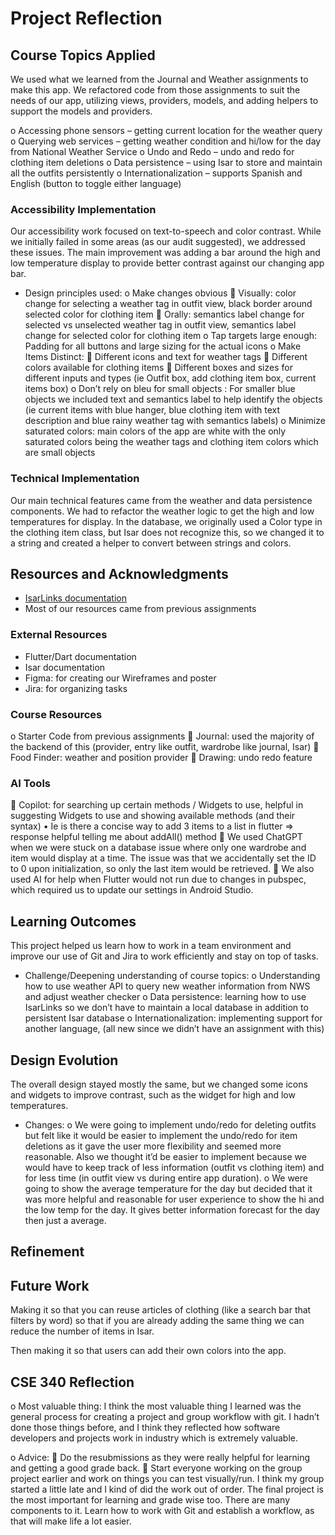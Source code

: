 # Project Reflection

## Course Topics Applied
We used what we learned from the Journal and Weather assignments to make this app. We refactored code from those assignments to suit the needs of our app, utilizing views, providers, models, and adding helpers to support the models and providers.

o	Accessing phone sensors – getting current location for the weather query 
o	Querying web services – getting weather condition and hi/low for the day from National Weather Service
o	Undo and Redo – undo and redo for clothing item deletions 
o	Data persistence – using Isar to store and maintain all the outfits persistently 
o	Internationalization – supports Spanish and English (button to toggle either language) 


### Accessibility Implementation
Our accessibility work focused on text-to-speech and color contrast. While we initially failed in some areas (as our audit suggested), we addressed these issues. The main improvement was adding a bar around the high and low temperature display to provide better contrast against our changing app bar.

-	Design principles used: 
o	Make changes obvious 
	Visually: color change for selecting a weather tag in outfit view, black border around selected color for clothing item
	Orally: semantics label change for selected vs unselected weather tag in outfit view, semantics label change for selected color for clothing item 
o	Tap targets large enough: Padding for all buttons and large sizing for the actual icons 
o	Make Items Distinct: 
	Different icons and text for weather tags 
	Different colors available for clothing items
	Different boxes and sizes for different inputs and types (ie Outfit box, add clothing item box, current items box) 
o	Don’t rely on bleu for small objects : For smaller blue objects we included text and semantics label to help identify the objects (ie current items with blue hanger, blue clothing item with text description and blue rainy weather tag with semantics labels)
o	Minimize saturated colors: main colors of the app are white with the only saturated colors being the weather tags and clothing item colors which are small objects 


### Technical Implementation
Our main technical features came from the weather and data persistence components. We had to refactor the weather logic to get the high and low temperatures for display. In the database, we originally used a Color type in the clothing item class, but Isar does not recognize this, so we changed it to a string and created a helper to convert between strings and colors.


## Resources and Acknowledgments
- [IsarLinks documentation](https://pub.dev/documentation/isar/latest/isar/IsarLinks-class.html)
- Most of our resources came from previous assignments

### External Resources
- Flutter/Dart documentation
- Isar documentation
- Figma: for creating our Wireframes and poster
- Jira: for organizing tasks 


### Course Resources

o	Starter Code from previous assignments 
	Journal: used the majority of the backend of this (provider, entry like outfit, wardrobe like journal, Isar) 
	Food Finder: weather and position provider 
	Drawing: undo redo feature 


### AI Tools
	Copilot: for searching up certain methods / Widgets to use, helpful in suggesting Widgets to use and showing available methods (and their syntax) 
•	Ie is there a concise way to add 3 items to a list in flutter => response helpful telling me about addAll() method 
	We used ChatGPT when we were stuck on a database issue where only one wardrobe and item would display at a time. The issue was that we accidentally set the ID to 0 upon initialization, so only the last item would be retrieved. 
	We also used AI for help when Flutter would not run due to changes in pubspec, which required us to update our settings in Android Studio.


## Learning Outcomes
This project helped us learn how to work in a team environment and improve our use of Git and Jira to work efficiently and stay on top of tasks.

-	Challenge/Deepening understanding of course topics: 
o	Understanding how to use weather API to query new weather information from NWS and adjust weather checker 
o	Data persistence: learning how to use IsarLinks so we don’t have to maintain a local database in addition to persistent Isar database 
o	Internationalization: implementing support for another language, (all new since we didn’t have an assignment with this) 


## Design Evolution
The overall design stayed mostly the same, but we changed some icons and widgets to improve contrast, such as the widget for high and low temperatures.

-	Changes: 
o	We were going to implement undo/redo for deleting outfits but felt like it would be easier to implement the undo/redo for item deletions as it gave the user more flexibility and seemed more reasonable. Also we thought it’d be easier to implement because we would have to keep track of less information (outfit vs clothing item) and for less time (in outfit view vs during entire app duration). 
o	We were going to show the average temperature for the day but decided that it was more helpful and reasonable for user experience to show the hi and the low temp for the day. It gives better information forecast for the day then just a average. 


## Refinement

## Future Work
Making it so that you can reuse articles of clothing (like a search bar that filters by word) so that if you are already adding the same thing we can reduce the number of items in Isar.

Then making it so that users can add their own colors into the app.

## CSE 340 Reflection

o	Most valuable thing: I think the most valuable thing I learned was the general process for creating a project and group workflow with git. I hadn’t done those things before, and I think they reflected how software developers and projects work in industry which is extremely valuable. 

o	Advice:
	Do the resubmissions as they were really helpful for learning and getting a good grade back. 
	Start everyone working on the group project earlier and work on things you can test visually/run. I think my group started a little late and I kind of did the work out of order. The final project is the most important for learning and grade wise too. There are many components to it. 
Learn how to work with Git and establish a workflow, as that will make life a lot easier.
